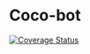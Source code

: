 # Coco-bot
[![Coverage Status](https://coveralls.io/repos/github/bastakka/Coco-bot/badge.svg?branch=main)](https://coveralls.io/github/bastakka/Coco-bot?branch=main)

